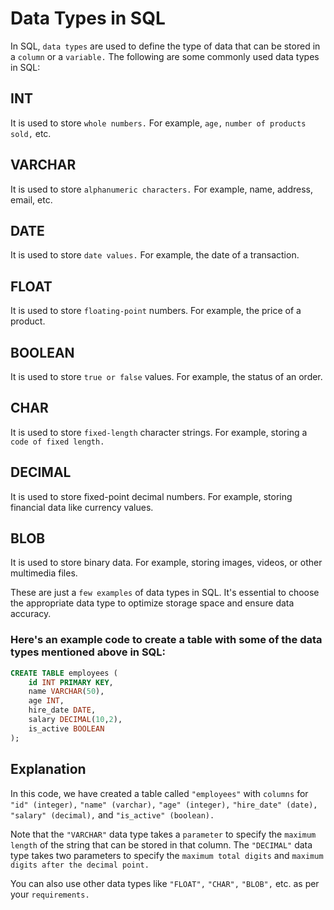 # Data Types in SQL
In SQL, `data types` are used to define the type of data that can be stored in a `column` or a `variable.` The following are some commonly used data types in SQL:

## INT
It is used to store `whole numbers.` For example, `age,` `number of products sold,` etc.

## VARCHAR 
It is used to store `alphanumeric characters.` For example, name, address, email, etc.

## DATE
It is used to store `date values.` For example, the date of a transaction.

## FLOAT
It is used to store `floating-point` numbers. For example, the price of a product.

## BOOLEAN 
It is used to store `true or false` values. For example, the status of an order.

## CHAR 
It is used to store `fixed-length` character strings. For example, storing a `code of fixed length.`

## DECIMAL
It is used to store fixed-point decimal numbers. For example, storing financial data like currency values.

## BLOB 
It is used to store binary data. For example, storing images, videos, or other multimedia files.

These are just a `few examples` of data types in SQL. It's essential to choose the appropriate data type to optimize storage space and ensure data accuracy.

### Here's an example code to create a table with some of the data types mentioned above in SQL:

```sql
CREATE TABLE employees (
    id INT PRIMARY KEY,
    name VARCHAR(50),
    age INT,
    hire_date DATE,
    salary DECIMAL(10,2),
    is_active BOOLEAN
);
```
## Explanation

In this code, we have created a table called `"employees"` with `columns` for `"id" (integer),` `"name" (varchar),` `"age" (integer),` `"hire_date" (date),` `"salary" (decimal),` and `"is_active" (boolean).`

Note that the `"VARCHAR"` data type takes a `parameter` to specify the `maximum length` of the string that can be stored in that column. The `"DECIMAL"` data type takes two parameters to specify the `maximum total digits` and `maximum digits after the decimal point.`

You can also use other data types like `"FLOAT",` `"CHAR",` `"BLOB",` etc. as per your `requirements.`
